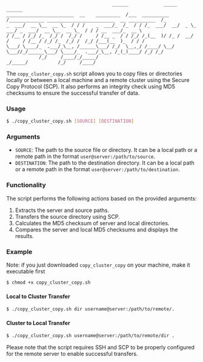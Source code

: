                                            ______             _____                                                   ______  
    _________________________  __    _________  /___  __________  /_____________ _________________________  __ __________  /_ 
    _  ___/  __ \__  __ \_  / / /    _  ___/_  /_  / / /_  ___/  __/  _ \_  ___/ _  ___/  __ \__  __ \_  / / / __  ___/_  __ \
    / /__ / /_/ /_  /_/ /  /_/ /     / /__ _  / / /_/ /_(__  )/ /_ /  __/  /     / /__ / /_/ /_  /_/ /  /_/ /___(__  )_  / / /
    \___/ \____/_  .___/_\__, /______\___/ /_/  \__,_/ /____/ \__/ \___//_/______\___/ \____/_  .___/_\__, /_(_)____/ /_/ /_/ 
                /_/     /____/_/_____/                                    _/_____/           /_/     /____/                   

The `copy_cluster_copy.sh` script allows you to copy files or directories locally or between a local machine and a remote cluster using the Secure Copy Protocol (SCP). It also performs an integrity check using MD5 checksums to ensure the successful transfer of data.

### Usage

```bash
$ ./copy_cluster_copy.sh [SOURCE] [DESTINATION]
```

### Arguments

- `SOURCE`: The path to the source file or directory. It can be a local path or a remote path in the format `user@server:/path/to/source`.
- `DESTINATION`: The path to the destination directory. It can be a local path or a remote path in the format `user@server:/path/to/destination`.

### Functionality

The script performs the following actions based on the provided arguments:

1. Extracts the server and source paths.
2. Transfers the source directory using SCP.
3. Calculates the MD5 checksum of server and local directories.
4. Compares the server and local MD5 checksums and displays the results.

### Example

Note: if you just downloaded `copy_cluster_copy` on your machine, make it executable first

```bash
$ chmod +x copy_cluster_copy.sh
```

#### Local to Cluster Transfer

```bash
$ ./copy_cluster_copy.sh dir username@server:/path/to/remote/.
```

#### Cluster to Local Transfer

```bash
$ ./copy_cluster_copy.sh username@server:/path/to/remote/dir . 
```

Please note that the script requires SSH and SCP to be properly configured for the remote server to enable successful transfers.
